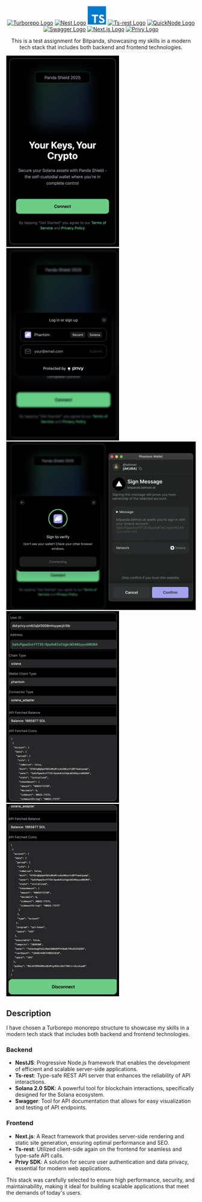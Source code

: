 <!-- Start of Selection -->
<p align="center">
  <a href="https://user-images.githubusercontent.com/4060187/196936123-f6e1db90-784d-4174-b774-92502b718836.png" target="blank"><img src="https://user-images.githubusercontent.com/4060187/196936123-f6e1db90-784d-4174-b774-92502b718836.png" width="50" alt="Turborepo Logo" /></a>
  <a href="http://nestjs.com/" target="blank"><img src="https://nestjs.com/img/logo-small.svg" width="50" alt="Nest Logo" /></a>
  <a href="https://www.typescriptlang.org/" target="blank"><img src="https://raw.githubusercontent.com/devicons/devicon/master/icons/typescript/typescript-original.svg" width="50" alt="TypeScript Logo" /></a>
  <a href="https://ts-rest.dev/" target="blank"><img src="https://avatars.githubusercontent.com/u/109956939?s=400&u=8bf67b1281da46d64eab85f48255cd1892bf0885&v=4" width="50" alt="Ts-rest Logo" /></a>
  <a href="https://www.quicknode.com/" target="blank"><img src="https://avatars.githubusercontent.com/u/53955811?s=200&v=4" width="50" alt="QuickNode Logo" /></a>
  <a href="https://swagger.io/" target="blank"><img src="https://avatars.githubusercontent.com/u/7658037?s=200&v=4" width="50" alt="Swagger Logo" /></a>
  <a href="https://nextjs.org/" target="blank"><img src="https://nextjs.org/static/favicon/favicon.ico" width="50" alt="Next.js Logo" /></a>
  <a href="https://privy.io/" target="blank"><img src="https://avatars.githubusercontent.com/u/81824329?s=200&v=4" width="50" alt="Privy Logo" /></a>
</p>
<!-- End of Selection -->

[circleci-image]: https://img.shields.io/circleci/build/github/nestjs/nest/master?token=abc123def456
[circleci-url]: https://circleci.com/gh/nestjs/nest

<p align="center">This is a test assignment for Bitpanda, showcasing my skills in a modern tech stack that includes both backend and frontend technologies.</p>

<a  href="https://bitpanda.laitman.at">
<img  src="https://github.com/dimlaitman/bitpanda-demo/blob/main/app-flow/1-main.png?raw=true"  alt="Bitpanda Demo"  width="300"  style="display:inline-block;margin-right:10px;">
<img  src="https://github.com/dimlaitman/bitpanda-demo/blob/main/app-flow/2-connect.png?raw=true"  alt="Bitpanda Demo"  width="300"  style="display:inline-block;margin-right:10px;">
</a>

<a  href="https://bitpanda.laitman.at">
<img  src="https://github.com/dimlaitman/bitpanda-demo/blob/main/app-flow/3-sign.png?raw=true"  alt="Bitpanda Demo"  width="600"  style="display:inline-block;margin-right:10px;">
</a>

<a  href="https://bitpanda.laitman.at">
<img  src="https://github.com/dimlaitman/bitpanda-demo/blob/main/app-flow/4-data.png?raw=true"  alt="Bitpanda Demo"  width="300"  style="display:inline-block;margin-right:10px;">
<img  src="https://github.com/dimlaitman/bitpanda-demo/blob/main/app-flow/5-disconnect.png?raw=true"  alt="Bitpanda Demo"  width="300"  style="display:inline-block;">

</a>

## Description

I have chosen a Turborepo monorepo structure to showcase my skills in a modern tech stack that includes both backend and frontend technologies.

### Backend

- **NestJS**: Progressive Node.js framework that enables the development of efficient and scalable server-side applications.
- **Ts-rest**: Type-safe REST API server that enhances the reliability of API interactions.
- **Solana 2.0 SDK**: A powerful tool for blockchain interactions, specifically designed for the Solana ecosystem.
- **Swagger**: Tool for API documentation that allows for easy visualization and testing of API endpoints.

### Frontend

- **Next.js**: A React framework that provides server-side rendering and static site generation, ensuring optimal performance and SEO.
- **Ts-rest**: Utilized client-side again on the frontend for seamless and type-safe API calls.
- **Privy SDK**: A solution for secure user authentication and data privacy, essential for modern web applications.

This stack was carefully selected to ensure high performance, security, and maintainability, making it ideal for building scalable applications that meet the demands of today's users.

<!-- End of Selection -->
